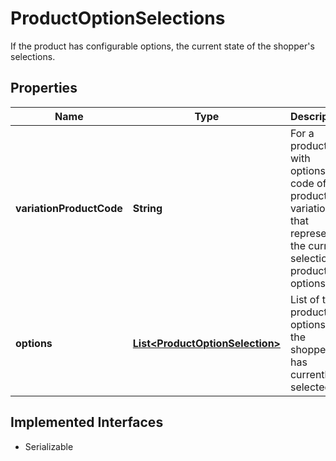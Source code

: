 

# ProductOptionSelections

If the product has configurable options, the current state of the shopper's selections.

## Properties

| Name | Type | Description | Notes |
|------------ | ------------- | ------------- | -------------|
|**variationProductCode** | **String** | For a product with options, the code of the product variation that represents the current selection of product options. |  [optional] |
|**options** | [**List&lt;ProductOptionSelection&gt;**](ProductOptionSelection.md) | List of the product options that the shopper has currently selected. |  [optional] |


## Implemented Interfaces

* Serializable


